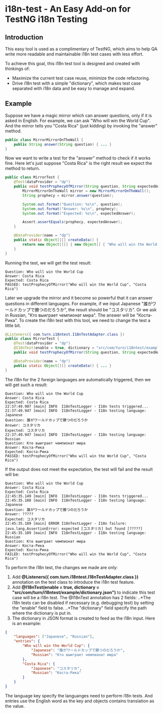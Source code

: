 i18n-test - An Easy Add-on for TestNG i18n Testing
==================================================

Introduction
------------

This easy tool is used as a complimentary of TestNG, which aims to help QA write more readable and maintainable i18n test cases with less effort.

To achieve this goal, this i18n test tool is designed and created with thinkings of:
- Maximize the current test case reuse, minimize the code refactoring.
- Drive i18n test with a simple "dictionary", which makes test case separated with i18n data and be easy to manage and expand.

Example
-------
Suppose we have a magic mirror which can answer questions, only if it is asked in English. For example, we can ask "Who will win the World Cup". And the mirror tells you "Costa Rica" (just kidding) by invoking the "answer" method.
```java
public class MirrorMirrorOnTheWall {
    public String answer(String question) { ... }
}
```

Now we want to write a test for the "answer" method to check if it works fine. Here let's just suppose "Costa Rica" is the right result we expect the method to return.
```java
public class MirrorTest {
	@Test(dataProvider = "dp")
	public void testProphecyOfMirror(String question, String expectedAnswer) {
		MirrorMirrorOnTheWall mirror = new MirrorMirrorOnTheWall();
		String prophecy = mirror.answer(question);

		System.out.format("Question: %s\n", question);
		System.out.format("Answer: %s\n", prophecy);
		System.out.format("Expected: %s\n", expectedAnswer);

		Assert.assertEquals(prophecy, expectedAnswer);
	}

	@DataProvider(name = "dp")
	public static Object[][] createData() {
		return new Object[][] { new Object[] { "Who will win the World Cup", "Costa Rica" } };
	}
}
```
Running the test, we will get the test result:
```
Question: Who will win the World Cup
Answer: Costa Rica
Expected: Costa Rica
PASSED: testProphecyOfMirror("Who will win the World Cup", "Costa Rica")
```

Later we upgrade the mirror and it become so powerful that it can answer questions in different languages. For example, if we input Japanese "誰がワールドカップで勝つのだろうか", the result should be "コスタリカ". Or we ask in Russian, "Кто выиграет чемпионат мира". The answer will be "Коста-Рика". To create the i18n test with this tool, we need to change the test a little bit.
```java
@Listeners({ com.turn.i18ntest.I18nTestAdapter.class })
public class MirrorTest {
	@Test(dataProvider = "dp")
	@I18nTest(enable = true, dictionary = "src/com/turn/i18ntest/example/dictionary.json")
	public void testProphecyOfMirror(String question, String expectedAnswer) { ... }

	@DataProvider(name = "dp")
	public static Object[][] createData() { ... }
}
```

The i18n for the 2 foreign languages are automatically triggered, then we will get such a result:
```
Question: Who will win the World Cup
Answer: Costa Rica
Expected: Costa Rica
22:37:49.907 [main] INFO  I18nTestLogger - I18n tests triggered...
22:37:49.947 [main] INFO  I18nTestLogger - I18n testing language: Japanese
Question: 誰がワールドカップで勝つのだろうか
Answer: コスタリカ
Expected: コスタリカ
22:37:49.947 [main] INFO  I18nTestLogger - I18n testing language: Russian
Question: Кто выиграет чемпионат мира
Answer: Коста-Рика
Expected: Коста-Рика
PASSED: testProphecyOfMirror("Who will win the World Cup", "Costa Rica")
```

If the output does not meet the expectation, the test will fail and the result will be:
```
Question: Who will win the World Cup
Answer: Costa Rica
Expected: Costa Rica
22:45:35.149 [main] INFO  I18nTestLogger - I18n tests triggered...
22:45:35.188 [main] INFO  I18nTestLogger - I18n testing language: Japanese
Question: 誰がワールドカップで勝つのだろうか
Answer: ?????
Expected: コスタリカ
22:45:35.189 [main] ERROR I18nTestLogger - I18n failure: java.lang.AssertionError: expected [コスタリカ] but found [?????]
22:45:35.189 [main] INFO  I18nTestLogger - I18n testing language: Russian
Question: Кто выиграет чемпионат мира
Answer: Коста-Рика
Expected: Коста-Рика
FAILED: testProphecyOfMirror("Who will win the World Cup", "Costa Rica")
```

To perform the i18n test, the changes we made are only:
1. Add **@Listeners({ com.turn.i18ntest.I18nTestAdapter.class })** annotation on the test class to introduce the i18n test feature.
2. Add **@I18nTest(enable = true, dictionary = "src/com/turn/i18ntest/example/dictionary.json")** to indicate this test case will be a i18n test. The @I18nTest annotation has 2 fields:
..*The i18n tests can be disabled if necessary (e.g. debugging test) by setting the "enable" field to false.
..*The "dictionary" field specify the path where the dictionary is put in.
3. The dictionary in JSON format is created to feed as the i18n input. Here is an example:
```json
{
	"languages": ["Japanese", "Russian"],
	"entries": {
		"Who will win the World Cup": {
			"Japanese": "誰がワールドカップで勝つのだろうか",
			"Russian": "Кто выиграет чемпионат мира"
		},
		"Costa Rica": {
			"Japanese": "コスタリカ",
			"Russian": "Коста-Рика"
		}
	}
}
```
The language key specify the languanges need to perform i18n tests. And entries use the English word as the key and objects contains translation as the value.
